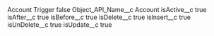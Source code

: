 <?xml version="1.0" encoding="UTF-8"?>
<CustomMetadata xmlns="http://soap.sforce.com/2006/04/metadata" xmlns:xsi="http://www.w3.org/2001/XMLSchema-instance" xmlns:xsd="http://www.w3.org/2001/XMLSchema">
    <label>Account Trigger</label>
    <protected>false</protected>
    <values>
        <field>Object_API_Name__c</field>
        <value xsi:type="xsd:string">Account</value>
    </values>
    <values>
        <field>isActive__c</field>
        <value xsi:type="xsd:boolean">true</value>
    </values>
    <values>
        <field>isAfter__c</field>
        <value xsi:type="xsd:boolean">true</value>
    </values>
    <values>
        <field>isBefore__c</field>
        <value xsi:type="xsd:boolean">true</value>
    </values>
    <values>
        <field>isDelete__c</field>
        <value xsi:type="xsd:boolean">true</value>
    </values>
    <values>
        <field>isInsert__c</field>
        <value xsi:type="xsd:boolean">true</value>
    </values>
    <values>
        <field>isUnDelete__c</field>
        <value xsi:type="xsd:boolean">true</value>
    </values>
    <values>
        <field>isUpdate__c</field>
        <value xsi:type="xsd:boolean">true</value>
    </values>
</CustomMetadata>